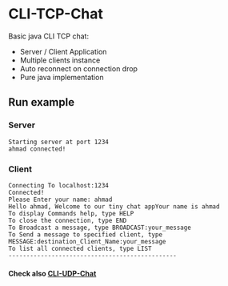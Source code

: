 # CLI-TCP-Chat
Basic java CLI TCP chat:
* Server / Client Application
* Multiple clients instance
* Auto reconnect on connection drop
* Pure java implementation

## Run example

### Server
````
Starting server at port 1234
ahmad connected!
````

### Client
````
Connecting To localhost:1234
Connected!
Please Enter your name: ahmad
Hello ahmad, Welcome to our tiny chat appYour name is ahmad
To display Commands help, type HELP
To close the connection, type END
To Broadcast a message, type BROADCAST:your_message
To Send a message to specified client, type MESSAGE:destination_Client_Name:your_message
To list all connected clients, type LIST
-----------------------------------------------
````

#### Check also [CLI-UDP-Chat](https://github.com/Ahmad-Said/CLI-UDP-Chat)
